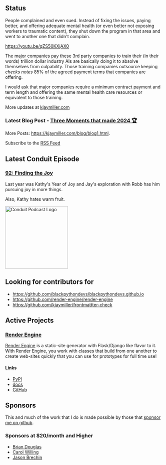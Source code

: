 ## Status

<p>People complained and even sued. Instead of fixing the issues, paying better, and offering adequate mental health (or even better not exposing workers to traumatic content), they shut down the program in that area and went to another one that didn't complain.</p>

<p><a href="https://youtu.be/qZS50KXjAX0">https://youtu.be/qZS50KXjAX0</a></p>

<p>The major companies pay these 3rd party companies to train their (in their words) trillion dollar industry AIs are basically doing it to absolve themselves from culpability. Those training companies outsource keeping <em>checks notes</em> 85% of the agreed payment terms that companies are offering.</p>

<p>I would ask that major companies require a minimum contract payment and term length and offering the same mental health care resources or equivalent to those training.</p>

More updates at [kjaymiller.com](https://kjaymiller.com/microblog/microblog)

### Latest Blog Post - [Three Moments that made 2024 🏆](https://kjaymiller.com/blog/three-moments-that-made-2024.html)

More Posts: <https://kjaymiller.com/blog/blog1.html>.

Subscribe to the [RSS Feed](https://kjaymiller.com/allposts.rss)

## Latest Conduit Episode

### [92: Finding the Joy](http://relay.fm/conduit/92)

Last year was Kathy's Year of Joy and Jay's exploration with Robb has him pursuing joy in more things. 

Also, Kathy hates warm fruit.

<img src="https://kjaymiller.s3-us-west-2.amazonaws.com/images/conduit_artwork.png" height="200" width="200" alt="Conduit Podcast Logo"/>

## Looking for contributors for

- <https://github.com/blackpythondevs/blackpythondevs.github.io>
- <https://github.com/render-engine/render-engine>
- <https://github.com/kjaymiller/frontmattter-check>

## Active Projects

### [Render Engine]

[Render Engine] is a static-site generator with Flask/Django like flavor to it.
With Render Engine, you work with classes that build from one another to create
web-sites quickly that you can use for prototypes for full time use!

#### Links

- [PyPI](https://pypi.org/project/render-engine)
- [docs](https://render-engine.readthedocs.io)
- [GitHub](https://github.com/kjaymiller/render_engine)

## Sponsors

This and much of the work that I do is made possible by those that [sponsor me
on github](https://github.com/sponsors/kjaymiller).

### Sponsors at $20/month and Higher

- [Brian Douglas](https://github.com/bdougie)
- [Carol Willing](https://github.com/willingc)
- [Jason Brechin](https://github.com/brechin)

[Render Engine]: https://render-engine.readthedocs.io